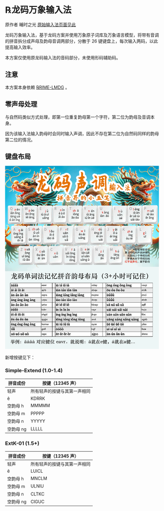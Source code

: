 # ℞龙码万象输入法

原作者 晡时之光 [原始输入法页面见此](https://hanxinma.gitlab.io/longma)

龙码万象输入法，基于龙码方案并使用万象原子词库及万象语言模型，将带有音调的拼音拆分成声母及韵母音调两部分，分散于 26 键键盘上，每次输入两码，以此提高输入效率。

本方案仅使用原龙码输入法的音码部分，未使用形码辅助码。

## 注意

本方案本身依赖 [℞RIME-LMDG](https://github.com/amzxyz/RIME-LMDG) 。

## 零声母处理

与自然码类似方式处理，即第一位重复韵母第一个字符，第二位为韵母及音调本身。

因为该输入法输入韵母时会同时输入声调，因此不存在第二位为自然码同样的韵母第二位的情况。

## 键盘布局

![键盘布局](docmedia/longma-2025-01.png)

新增按键见下：

### Simple-Extend (1.0-1.4)

| 拼音成份 | 按键（12345 声） |
|--------|----------------|
| 轻声 | 所有轻声的按键与其第一声相同 |
| ê | KDRRK |
| 空韵母 h | MMMMM |
| 空韵母 m | PPPPP |
| 空韵母 n | YYYYY |
| 空韵母 ng | LLLLL |

### ExtK-01 (1.5+)

| 拼音成份 | 按键（12345 声） |
|--------|----------------|
| 轻声 | 所有轻声的按键与其第一声相同 |
| ê | LUICL |
| 空韵母 h | MNCLM |
| 空韵母 m | ULNIU |
| 空韵母 n | CLTKC |
| 空韵母 ng | CIGUC |
